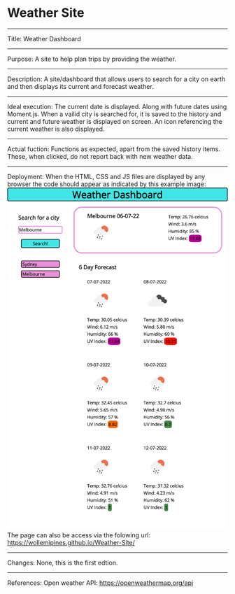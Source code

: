# Weather Site
---

Title: Weather Dashboard

---

Purpose: A site to help plan trips by providing the weather.

---

Description: A site/dashboard that allows users to search for a city on earth and then displays its current and forecast weather. 

---

Ideal execution: The current date is displayed. Along with future dates using Moment.js. When a vailid city is searched for, it is saved to the history and current and future weather is displayed on screen. An icon referencing the current weather is also displayed.

---

Actual fuction: Functions as expected, apart from the saved history items. These, when clicked, do not report back with new weather data.


---

Deployment: When the HTML, CSS and JS files are displayed by any browser the code should appear as indicated by this example image: ![example](./assets/media/example.png)
The page can also be access via the folowing url: https://wollemipines.github.io/Weather-Site/

---

Changes: None, this is the first edtion.

---

References: Open weather API: https://openweathermap.org/api

